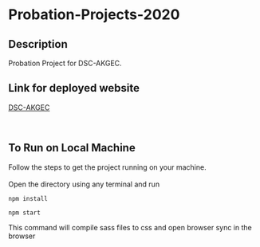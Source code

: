# Probation-Projects-2020

## Description

Probation Project for DSC-AKGEC.

## Link for deployed website

[DSC-AKGEC](https://sonamgupta21.github.io/Probation-Projects-2020/)

<br>

## To Run on Local Machine

Follow the steps to get the project running on your machine.  
<br>
Open the directory using any terminal and run

```
npm install
```

```
npm start
```

This command will compile sass files to css and open browser sync in the browser
